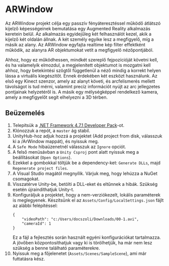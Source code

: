 # ARWindow

Az ARWindow projekt célja egy passzív fényáteresztéssel működő átlátszó kijelző képességeinek bemutatása egy Augmented Reality alkalmazás keretein belül. Az alkalmazás egyidejűleg két felhasználót kezel, akik a kijelző két oldalán állnak. A két személy egyike lesz a megfigyelő, míg a másik az alany. Az ARWindow egyfajta realtime kép filter effektként működik, az alanyra AR objektumokat vetít a megfigyelő nézőpontjából.

Ahhoz, hogy ez működhessen, mindkét szereplő fejpozícióját követni kell, és ha valamelyik elmozdul, a megjelenített objektumot is mozgatni kell ahhoz, hogy betekintési szögtől függetlenül a néző mindig a korrekt helyen lássa a virtuális kiegészítőt. Ennek érdekében két eszközt használunk. Az első egy Kinect szenzor, amely az alanyt követi, és arcfelismerés mellett távolságot is tud mérni, valamint precíz információt nyújt az arc jellegzetes pontjainak helyzetéről is. A másik egy mélységképpel rendelkező kamera, amely a megfigyelőt segít elhelyezni a 3D térben.

## Beüzemelés

1. Telepítsük a [.NET Framework 4.7.1 Developer Pack](https://dotnet.microsoft.com/en-us/download/dotnet-framework/net471)-ot.
2. Klónozzuk a repót, a `master` ág stabil.
3. UnityHub-hoz adjuk hozzá a projektet (Add project from disk, válasszuk ki a /ArWindow mappát), és nyissuk meg.
4. A `Safe Mode` hibaüzenetnél válasszuk az `Ignore` opciót.
5. A felső menüsávban a `Unity Csproj` pont alatt nyissuk meg a beállításokat (`Open Options`).
6. Ezekkel a gombokkal töltjük be a dependency-ket: `Generate DLLs`, majd `Regenerate project files`.
7. A Visual Studio magától megnyílik. Várjuk meg, hogy lehúzza a NuGet csomagokat.
8. Visszatérve Unity-be, betölti a DLL-eket és eltűnnek a hibák. Szükség esetén újraindíthatjuk Unity-t.
9. Konfiguráljuk a projektet, hogy a nem-verziókezelt, lokális paraméterek is meglegyenek. Készítsünk el az `Assets/Config/LocalSettings.json` fájlt az alábbi felépítéssel: 
	```
	{
		"videoPath": "c:/Users/docszoli/Downloads/00-1.avi",
		"cameraId": 1
	}
	```
	Ez a fájl a fejlesztés során használt egyéni konfigurációkat tartalmazza. A jövőben központosíthatjuk vagy ki is törölhetjük, ha már nem lesz szükség a benne található paraméterekre.
10. Nyissuk meg a főjelenetet (`Assets/Scenes/SampleScene`), ami már futtatásra kész.
